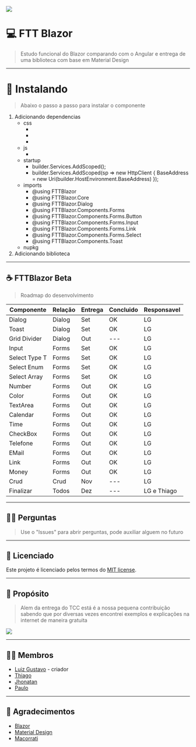 <img src="https://www.evertop.pl/wp-content/uploads/2021/01/grafiki_blog_blazor-06-1024x323.jpg">

# 💻 **FTT Blazor**
> Estudo funcional do Blazor comparando com o Angular e entrega de uma biblioteca com base em Material Design

---

# 🧩 **Instalando**
> Abaixo o passo a passo para instalar o componente
1. Adicionando dependencias
   - css
      - <link rel="stylesheet" href="https://fonts.googleapis.com/icon?family=Material+Icons">
      - <link href="https://github.com/luizgustavo77/FTTBlazor/blob/master/src/FTTBlazor/wwwroot/css/fttBlazor.css" rel="stylesheet" />
      - <link href="https://unpkg.com/material-components-web@latest/dist/material-components-web.min.css" rel="stylesheet">
   - js
      - <script src="https://github.com/luizgustavo77/FTTBlazor/blob/master/src/FTTBlazor/wwwroot/js/fttBlazor.js"></script>
   - startup
      - builder.Services.AddScoped<FTTToastService>();
      - builder.Services.AddScoped(sp => new HttpClient { BaseAddress = new Uri(builder.HostEnvironment.BaseAddress) });
   - imports
      - @using FTTBlazor
      - @using FTTBlazor.Core
      - @using FTTBlazor.Dialog
      - @using FTTBlazor.Components.Forms
      - @using FTTBlazor.Components.Forms.Button
      - @using FTTBlazor.Components.Forms.Input
      - @using FTTBlazor.Components.Forms.Link
      - @using FTTBlazor.Components.Forms.Select
      - @using FTTBlazor.Components.Toast
   - nupkg
2. Adicionando biblioteca
---

## ☕ **FTTBlazor Beta**
> Roadmap do desenvolvimento

| Componente | Relação | Entrega | Concluido | Responsavel |
| --- | --- | --- | --- | --- |
| Dialog | Dialog | Set | OK | LG |
| Toast | Dialog | Set | OK | LG |
| Grid Divider | Dialog | Out | --- | LG |
| Input | Forms | Set | OK | LG |
| Select Type T  | Forms | Set | OK | LG |
| Select Enum  | Forms | Set | OK | LG |
| Select Array  | Forms | Set | OK | LG |
| Number | Forms | Out | OK | LG |
| Color | Forms | Out | OK | LG |
| TextArea | Forms | Out | OK | LG |
| Calendar | Forms | Out | OK | LG |
| Time | Forms | Out | OK | LG |
| CheckBox | Forms | Out | OK | LG |
| Telefone | Forms | Out | OK | LG |
| EMail | Forms | Out | OK | LG |
| Link | Forms | Out | OK | LG |
| Money | Forms | Out | OK | LG |
| Crud | Crud | Nov | --- | LG |
| Finalizar | Todos | Dez | --- | LG e Thiago |
 
---
  
## 🙇🏻 **Perguntas**
> Use o "Issues" para abrir perguntas, pode auxiliar alguem no futuro

---

## 📜 **Licenciado**

Este projeto é licenciado pelos termos do [MIT license](https://github.com/luizgustavo77/FTTBlazor/blob/master/LICENSE.md).

---

## 🚀 **Propósito**
> Alem da entrega do TCC está é a nossa pequena contribuição sabendo que por diversas vezes encontrei exemplos e explicações na internet de maneira gratuita

<img src="https://cdn.dribbble.com/users/2401141/screenshots/5487982/developers-gif-showcase.gif">

---

## 🙋🏻 **Membros**

- [Luiz Gustavo](https://github.com/luizgustavo77) - criador
- [Thiago](https://github.com/thiagofernandes101)
- [Jhonatan](https://github.com/JhonatanMatos)
- [Paulo](https://github.com/paulopatrocinio)

---

## 💼 **Agradecimentos**
- [Blazor](https://blazor.net)
- [Material Design](https://material.io/components/)
- [Macorrati](https://www.udemy.com/course/curso-blazor-essencial/)

